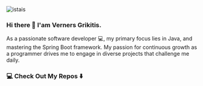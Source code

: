 ![istais](https://github.com/vernersgrikitis/vernersgrikitis/assets/127933614/0842bbf6-6980-4566-b20c-b60a15ae396e)

### Hi there 👋 I'am Verners Grikitis.

As a passionate software developer 💻, my primary focus lies in Java,
and mastering the Spring Boot framework.
My passion for continuous growth as a programmer drives me to engage in diverse projects that challenge me daily.


### 💻 Check Out My Repos ⬇️
